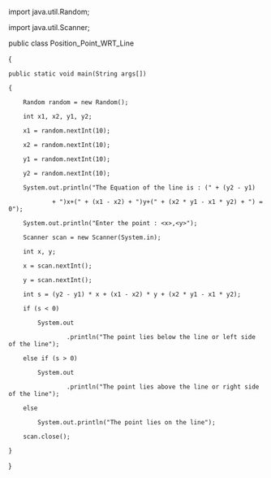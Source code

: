 import java.util.Random;

import java.util.Scanner;
 
public class Position_Point_WRT_Line

{
    
    public static void main(String args[])
    
    {
        
        Random random = new Random();
        
        int x1, x2, y1, y2;
        
        x1 = random.nextInt(10);
        
        x2 = random.nextInt(10);
        
        y1 = random.nextInt(10);
        
        y2 = random.nextInt(10);
 
        System.out.println("The Equation of the line is : (" + (y2 - y1)
                
                + ")x+(" + (x1 - x2) + ")y+(" + (x2 * y1 - x1 * y2) + ") = 0");
 
        System.out.println("Enter the point : <x>,<y>");
        
        Scanner scan = new Scanner(System.in);
        
        int x, y;
        
        x = scan.nextInt();
        
        y = scan.nextInt();
 
        int s = (y2 - y1) * x + (x1 - x2) * y + (x2 * y1 - x1 * y2);
        
        if (s < 0)
            
            System.out
                    
                    .println("The point lies below the line or left side of the line");
        
        else if (s > 0)
            
            System.out
                    
                    .println("The point lies above the line or right side of the line");
        
        else
            
            System.out.println("The point lies on the line");
        
        scan.close();
    
    }

}
